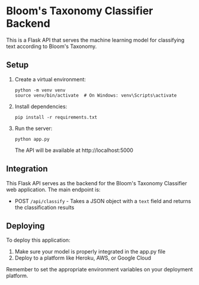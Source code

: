 
# Bloom's Taxonomy Classifier Backend

This is a Flask API that serves the machine learning model for classifying text according to Bloom's Taxonomy.

## Setup

1. Create a virtual environment:
   ```
   python -m venv venv
   source venv/bin/activate  # On Windows: venv\Scripts\activate
   ```

2. Install dependencies:
   ```
   pip install -r requirements.txt
   ```

3. Run the server:
   ```
   python app.py
   ```

   The API will be available at http://localhost:5000

## Integration

This Flask API serves as the backend for the Bloom's Taxonomy Classifier web application. The main endpoint is:

- POST `/api/classify` - Takes a JSON object with a `text` field and returns the classification results

## Deploying

To deploy this application:

1. Make sure your model is properly integrated in the app.py file
2. Deploy to a platform like Heroku, AWS, or Google Cloud

Remember to set the appropriate environment variables on your deployment platform.
